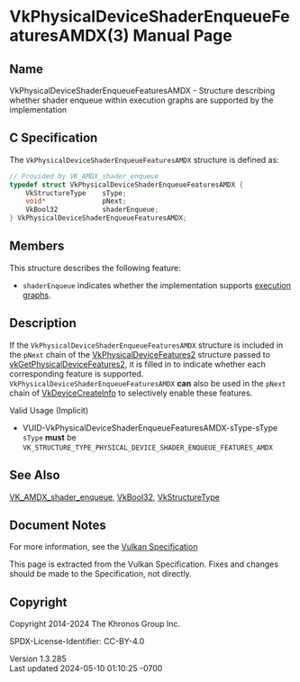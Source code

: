 # VkPhysicalDeviceShaderEnqueueFeaturesAMDX(3) Manual Page

## Name

VkPhysicalDeviceShaderEnqueueFeaturesAMDX - Structure describing whether
shader enqueue within execution graphs are supported by the
implementation



## <a href="#_c_specification" class="anchor"></a>C Specification

The `VkPhysicalDeviceShaderEnqueueFeaturesAMDX` structure is defined as:

``` c
// Provided by VK_AMDX_shader_enqueue
typedef struct VkPhysicalDeviceShaderEnqueueFeaturesAMDX {
    VkStructureType    sType;
    void*              pNext;
    VkBool32           shaderEnqueue;
} VkPhysicalDeviceShaderEnqueueFeaturesAMDX;
```

## <a href="#_members" class="anchor"></a>Members

This structure describes the following feature:

- <span id="features-shaderEnqueue"></span> `shaderEnqueue` indicates
  whether the implementation supports <a
  href="https://registry.khronos.org/vulkan/specs/1.3-extensions/html/vkspec.html#executiongraphs"
  target="_blank" rel="noopener">execution graphs</a>.

## <a href="#_description" class="anchor"></a>Description

If the `VkPhysicalDeviceShaderEnqueueFeaturesAMDX` structure is included
in the `pNext` chain of the
[VkPhysicalDeviceFeatures2](https://registry.khronos.org/vulkan/specs/1.3-extensions/man/html/VkPhysicalDeviceFeatures2.html) structure
passed to
[vkGetPhysicalDeviceFeatures2](https://registry.khronos.org/vulkan/specs/1.3-extensions/man/html/vkGetPhysicalDeviceFeatures2.html), it is
filled in to indicate whether each corresponding feature is supported.
`VkPhysicalDeviceShaderEnqueueFeaturesAMDX` **can** also be used in the
`pNext` chain of [VkDeviceCreateInfo](https://registry.khronos.org/vulkan/specs/1.3-extensions/man/html/VkDeviceCreateInfo.html) to
selectively enable these features.

Valid Usage (Implicit)

- <a href="#VUID-VkPhysicalDeviceShaderEnqueueFeaturesAMDX-sType-sType"
  id="VUID-VkPhysicalDeviceShaderEnqueueFeaturesAMDX-sType-sType"></a>
  VUID-VkPhysicalDeviceShaderEnqueueFeaturesAMDX-sType-sType  
  `sType` **must** be
  `VK_STRUCTURE_TYPE_PHYSICAL_DEVICE_SHADER_ENQUEUE_FEATURES_AMDX`

## <a href="#_see_also" class="anchor"></a>See Also

[VK_AMDX_shader_enqueue](https://registry.khronos.org/vulkan/specs/1.3-extensions/man/html/VK_AMDX_shader_enqueue.html),
[VkBool32](https://registry.khronos.org/vulkan/specs/1.3-extensions/man/html/VkBool32.html), [VkStructureType](https://registry.khronos.org/vulkan/specs/1.3-extensions/man/html/VkStructureType.html)

## <a href="#_document_notes" class="anchor"></a>Document Notes

For more information, see the <a
href="https://registry.khronos.org/vulkan/specs/1.3-extensions/html/vkspec.html#VkPhysicalDeviceShaderEnqueueFeaturesAMDX"
target="_blank" rel="noopener">Vulkan Specification</a>

This page is extracted from the Vulkan Specification. Fixes and changes
should be made to the Specification, not directly.

## <a href="#_copyright" class="anchor"></a>Copyright

Copyright 2014-2024 The Khronos Group Inc.

SPDX-License-Identifier: CC-BY-4.0

Version 1.3.285  
Last updated 2024-05-10 01:10:25 -0700
